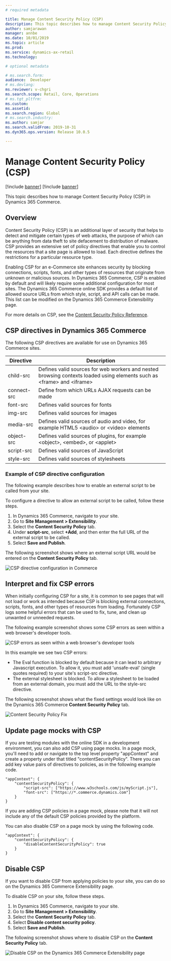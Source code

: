 ```yaml
---
# required metadata

title: Manage Content Security Policy (CSP)
description: This topic describes how to manage Content Security Policy (CSP) in Dynamics 365 Commerce.
author: samjarawan
manager: annbe
ms.date: 10/01/2019
ms.topic: article
ms.prod: 
ms.service: dynamics-ax-retail
ms.technology: 

# optional metadata

# ms.search.form: 
audience:  Developer
# ms.devlang: 
ms.reviewer: v-chgri
ms.search.scope: Retail, Core, Operations
# ms.tgt_pltfrm: 
ms.custom: 
ms.assetid: 
ms.search.region: Global
# ms.search.industry: 
ms.author: samjar
ms.search.validFrom: 2019-10-31
ms.dyn365.ops.version: Release 10.0.5

---
```

# Manage Content Security Policy (CSP)

[!include [banner](../includes/preview-banner.md)]
[!include [banner](../includes/banner.md)]

This topic describes how to manage Content Security Policy (CSP) in Dynamics 365 Commerce.

## Overview

Content Security Policy (CSP) is an additional layer of security that helps to detect and mitigate certain types of web attacks, the purpose of which can be anything from data theft to site defacement to distribution of malware. CSP provides an extensive set of policy directives that enable you to control the resources that a site page is allowed to load. Each directive defines the restrictions for a particular resource type.

Enabling CSP for an e-Commerce site enhances security by blocking connections, scripts, fonts, and other types of resources that originate from unknown or malicious sources. In Dynamics 365 Commerce, CSP is enabled by default and will likely require some additional configuration for most sites. The Dynamics 365 Commerce online SDK provides a default list of allowed source URLs from which style, script, and API calls can be made. This list can be modified on the Dynamics 365 Commerce Extensibility page.

For more details on CSP, see the [Content Security Policy Reference](https://content-security-policy.com/).

## CSP directives in Dynamics 365 Commerce

The following CSP directives are available for use on Dynamics 365 Commerce sites.

Directive | Description
--- | ---
child-src | Defines valid sources for web workers and nested browsing contexts loaded using elements such as &lt;frame&gt; and &lt;iframe&gt;
connect-src | Define from which URLs AJAX requests can be made
font-src | Defines valid sources for fonts
img-src | Defines valid sources for images
media-src | Defines valid sources of audio and video, for example HTML5 &lt;audio&gt; or &lt;video&gt; elements
object-src | Defines valid sources of plugins, for example &lt;object&gt;, &lt;embed&gt;, or &lt;applet&gt;
script-src | Defines valid sources of JavaScript
style-src | Defines valid sources of stylesheets

### Example of CSP directive configuration

The following example describes how to enable an external script to be called from your site.

To configure a directive to allow an external script to be called, follow these steps.

1. In Dynamics 365 Commerce, navigate to your site.
1. Go to **Site Management \> Extensibility**.
1. Select the **Content Security Policy** tab.
1. Under **script-src**, select **+Add**, and then enter the full URL of the external script to be called.
1. Select **Save and Publish**.

The following screenshot shows where an external script URL would be entered on the **Content Security Policy** tab.

![CSP directive configuration in Commerce](media/content-security-policy.png)

## Interpret and fix CSP errors

When initially configuring CSP for a site, it is common to see pages that will not load or work as intended because CSP is blocking external connections, scripts, fonts, and other types of resources from loading. Fortunately CSP logs some helpful errors that can be used to fix, tune, and clean up unwanted or unneeded requests.

The following example screenshot shows some CSP errors as seen within a web browser's developer tools.

![CSP errors as seen within a web browser's developer tools](media/content-security-policy-errors.png)

In this example we see two CSP errors:

- The Eval function is blocked by default because it can lead to arbitrary Javascript execution. To allow it, you must add 'unsafe-eval' (single quotes required) to your site's script-src directive.
- The external stylesheet is blocked. To allow a stylesheet to be loaded from an external domain, you must add the URL to the style-src directive.

The following screenshot shows what the fixed settings would look like on the Dynamics 365 Commerce **Content Security Policy** tab.

![Content Security Policy Fix](media/content-security-policy-fixed.png)

## Update page mocks with CSP

If you are testing modules with the online SDK in a development environment, you can also add CSP using page mocks. In a page mock, you'll need to add or navigate to the top level property "appContext" and create a property under that titled "contentSecurityPolicy".
There you can add key value pairs of directives to policies, as in the following example code.

```
"appContext": {
	"contentSecurityPolicy": {
		"script-src": ["https://www.w3schools.com/js/myScript.js"],
		"font-src": ["https://*.commerce.dynamics.com"]
	}
}
```

If you are adding CSP policies in a page mock, please note that it will not include any of the default CSP policies provided by the platform. 

You can also disable CSP on a page mock by using the following code.

```
"appContext": {
	"contentSecurityPolicy": {
		"disableContentSecurityPolicy": true
	}
}
```

## Disable CSP

If you want to disable CSP from applying policies to your site, you can do so on the Dynamics 365 Commerce Extensibility page. 

To disable CSP on your site, follow these steps.

1. In Dynamics 365 Commerce, navigate to your site.
1. Go to **Site Management \> Extensibility**.
1. Select the **Content Security Policy** tab.
1. Select **Disable content security policy**.
1. Select **Save and Publish**.

The following screenshot shows where to disable CSP on the **Content Security Policy** tab.

![Disable CSP on the Dynamics 365 Commerce Extensibility page](media/content-security-policy-disable.png)
